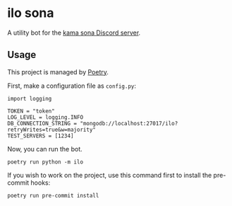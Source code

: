 # ilo sona

A utility bot for the [kama sona Discord server](https://discord.gg/ChC6qtVsSE).

## Usage

This project is managed by [Poetry](https://python-poetry.org).

First, make a configuration file as `config.py`:

```
import logging

TOKEN = "token"
LOG_LEVEL = logging.INFO
DB_CONNECTION_STRING = "mongodb://localhost:27017/ilo?retryWrites=true&w=majority"
TEST_SERVERS = [1234]
```

Now, you can run the bot.

```
poetry run python -m ilo
```

If you wish to work on the project, use this command first to install the pre-commit hooks:
```
poetry run pre-commit install
```
